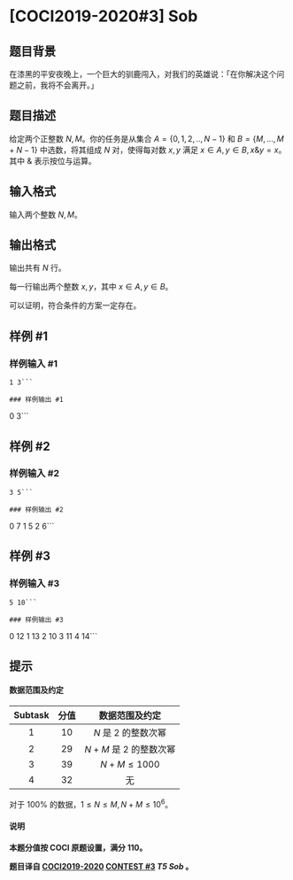 # [COCI2019-2020#3] Sob

## 题目背景

在漆黑的平安夜晚上，一个巨大的驯鹿闯入，对我们的英雄说：「在你解决这个问题之前，我将不会离开。」

## 题目描述

给定两个正整数 $N,M$。你的任务是从集合 $A=\{0,1,2,..,N-1\}$ 和 $B=\{M,...,M+N-1\}$ 中选数，将其组成 $N$ 对，使得每对数 $x,y$ 满足 $x \in A, y \in B, x \& y=x$。其中 $\&$ 表示按位与运算。

## 输入格式

输入两个整数 $N,M$。

## 输出格式

输出共有 $N$ 行。

每一行输出两个整数 $x,y$，其中 $x \in A, y \in B$。

可以证明，符合条件的方案一定存在。

## 样例 #1

### 样例输入 #1
```
1 3```

### 样例输出 #1

```
0 3```

## 样例 #2

### 样例输入 #2
```
3 5```

### 样例输出 #2

```
0 7
1 5
2 6```

## 样例 #3

### 样例输入 #3
```
5 10```

### 样例输出 #3

```
0 12
1 13
2 10
3 11
4 14```

## 提示

#### 数据范围及约定

| Subtask | 分值 | 数据范围及约定 |
| :----------: | :----------: | :----------: |
| $1$ | $10$ | $N$ 是 $2$ 的整数次幂 |
| $2$ | $29$ | $N+M$ 是 $2$ 的整数次幂 |
| $3$ | $39$ | $N+M \le 1000$ |
| $4$ | $32$ | 无 |

对于 $100\%$ 的数据，$1 \le N \le M, N+M \le 10^6$。

#### 说明

**本题分值按 COCI 原题设置，满分 $110$。**

**题目译自 [COCI2019-2020](https://hsin.hr/coci/archive/2019_2020/) [CONTEST #3](https://hsin.hr/coci/archive/2019_2020/contest3_tasks.pdf)  _T5 Sob_ 。**

